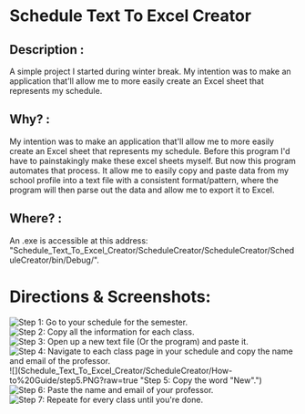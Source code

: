 # Schedule Text To Excel Creator

## Description :
  A simple project I started during winter break. My intention was to make an application that'll allow me to more easily create an Excel sheet that represents my schedule. 

## Why? :
  My intention was to make an application that'll allow me to more easily create an Excel sheet that represents my schedule. Before this program I'd have to painstakingly make these excel sheets myself. But now this program automates that process. It allow me to easily copy and paste data from my school profile into a text file with a consistent format/pattern, where the program will then parse out the data and allow me to export it to Excel.

## Where? :
  An .exe is accessible at this address: "Schedule_Text_To_Excel_Creator/ScheduleCreator/ScheduleCreator/ScheduleCreator/bin/Debug/".

# Directions & Screenshots:
![](Schedule_Text_To_Excel_Creator/ScheduleCreator/How-to%20Guide/step1.PNG?raw=true "Step 1: Go to your schedule for the semester.")
![](Schedule_Text_To_Excel_Creator/ScheduleCreator/How-to%20Guide/step2.PNG?raw=true "Step 2: Copy all the information for each class.")
![](Schedule_Text_To_Excel_Creator/ScheduleCreator/How-to%20Guide/step3.PNG?raw=true "Step 3: Open up a new text file (Or the program) and paste it.")
![](Schedule_Text_To_Excel_Creator/ScheduleCreator/How-to%20Guide/step4.PNG?raw=true "Step 4: Navigate to each class page in your schedule and copy the name and email of the professor.")
![](Schedule_Text_To_Excel_Creator/ScheduleCreator/How-to%20Guide/step5.PNG?raw=true "Step 5: Copy the word "New".")
![](Schedule_Text_To_Excel_Creator/ScheduleCreator/How-to%20Guide/step6.PNG?raw=true "Step 6: Paste the name and email of your professor.")
![](Schedule_Text_To_Excel_Creator/ScheduleCreator/How-to%20Guide/step7.PNG?raw=true "Step 7: Repeate for every class until you're done.")
